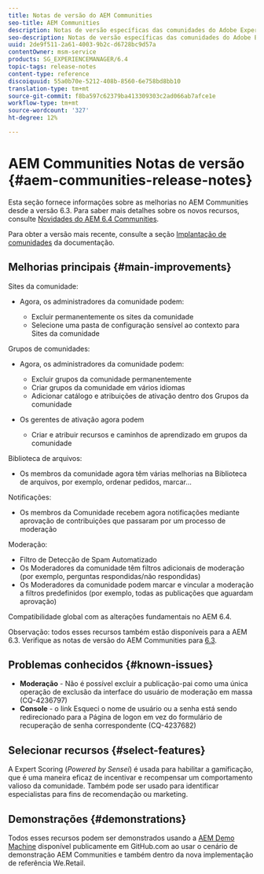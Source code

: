 ```yaml
---
title: Notas de versão do AEM Communities
seo-title: AEM Communities
description: Notas de versão específicas das comunidades do Adobe Experience Manager 6.4.
seo-description: Notas de versão específicas das comunidades do Adobe Experience Manager 6.4.
uuid: 2de9f511-2a61-4003-9b2c-d6728bc9d57a
contentOwner: msm-service
products: SG_EXPERIENCEMANAGER/6.4
topic-tags: release-notes
content-type: reference
discoiquuid: 55a0b70e-5212-408b-8560-6e758bd8bb10
translation-type: tm+mt
source-git-commit: f8ba597c62379ba413309303c2ad066ab7afce1e
workflow-type: tm+mt
source-wordcount: '327'
ht-degree: 12%

---
```



# AEM Communities Notas de versão {#aem-communities-release-notes}

Esta seção fornece informações sobre as melhorias no AEM Communities desde a versão 6.3. Para saber mais detalhes sobre os novos recursos, consulte [Novidades do AEM 6.4 Communities](/help/communities/whats-new-aem-communities.md).

Para obter a versão mais recente, consulte a seção [Implantação de comunidades](/help/communities/deploy-communities.md#latest-releases) da documentação.

## Melhorias principais {#main-improvements}

Sites da comunidade:

* Agora, os administradores da comunidade podem:

   * Excluir permanentemente os sites da comunidade
   * Selecione uma pasta de configuração sensível ao contexto para Sites da comunidade

Grupos de comunidades:

* Agora, os administradores da comunidade podem:

   * Excluir grupos da comunidade permanentemente
   * Criar grupos da comunidade em vários idiomas
   * Adicionar catálogo e atribuições de ativação dentro dos Grupos da comunidade

* Os gerentes de ativação agora podem

   * Criar e atribuir recursos e caminhos de aprendizado em grupos da comunidade

Biblioteca de arquivos:

* Os membros da comunidade agora têm várias melhorias na Biblioteca de arquivos, por exemplo, ordenar pedidos, marcar...

Notificações:

* Os membros da Comunidade recebem agora notificações mediante aprovação de contribuições que passaram por um processo de moderação

Moderação:

* Filtro de Detecção de Spam Automatizado
* Os Moderadores da comunidade têm filtros adicionais de moderação (por exemplo, perguntas respondidas/não respondidas)
* Os Moderadores da comunidade podem marcar e vincular a moderação a filtros predefinidos (por exemplo, todas as publicações que aguardam aprovação)

Compatibilidade global com as alterações fundamentais no AEM 6.4.

Observação: todos esses recursos também estão disponíveis para a AEM 6.3. Verifique as notas de versão do AEM Communities para [6.3](https://helpx.adobe.com/experience-manager/6-3/release-notes.html).

## Problemas conhecidos {#known-issues}

* **Moderação**  - Não é possível excluir a publicação-pai como uma única operação de exclusão da interface do usuário de moderação em massa (CQ-4236797)
* **Console**  - o link Esqueci o nome de usuário ou a senha está sendo redirecionado para a Página de logon em vez do formulário de recuperação de senha correspondente (CQ-4237682)

## Selecionar recursos {#select-features}

A Expert Scoring (*Powered by Sensei*) é usada para habilitar a gamificação, que é uma maneira eficaz de incentivar e recompensar um comportamento valioso da comunidade. Também pode ser usado para identificar especialistas para fins de recomendação ou marketing.

## Demonstrações {#demonstrations}

Todos esses recursos podem ser demonstrados usando a [AEM Demo Machine](https://github.com/Adobe-Marketing-Cloud/aem-demo-machine/wiki) disponível publicamente em GitHub.com ao usar o cenário de demonstração AEM Communities e também dentro da nova implementação de referência We.Retail.
